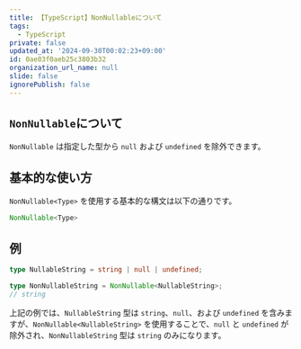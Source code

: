 ```yaml
---
title: 【TypeScript】NonNullableについて
tags:
  - TypeScript
private: false
updated_at: '2024-09-30T00:02:23+09:00'
id: 0ae03f0aeb25c3803b32
organization_url_name: null
slide: false
ignorePublish: false
---
```

## `NonNullable`について
`NonNullable` は指定した型から `null` および `undefined` を除外できます。

## 基本的な使い方

`NonNullable<Type>` を使用する基本的な構文は以下の通りです。

```typescript
NonNullable<Type>
```

## 例

```typescript
type NullableString = string | null | undefined;

type NonNullableString = NonNullable<NullableString>;
// string
```

上記の例では、`NullableString` 型は `string`、`null`、および `undefined` を含みますが、`NonNullable<NullableString>` を使用することで、`null` と `undefined` が除外され、`NonNullableString` 型は `string` のみになります。
